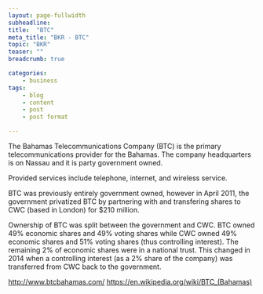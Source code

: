 ```yaml
---
layout: page-fullwidth
subheadline:
title:  "BTC"
meta_title: "BKR - BTC"
topic: "BKR"
teaser: ""
breadcrumb: true

categories:
    - business
tags:
    - blog
    - content
    - post
    - post format

---
```

The Bahamas Telecommunications Company (BTC) is the primary telecommunications provider for the Bahamas. The company headquarters is on Nassau and it is party government owned. 

Provided services include telephone, internet, and wireless service.

BTC was previously entirely government owned, however in April 2011, the government privatized BTC by partnering with and transfering shares to CWC (based in London) for $210 million.  

Ownership of BTC was split between the government and CWC. BTC owned 49% economic shares and 49% voting shares while CWC owned 49% economic shares and 51% voting shares (thus controlling interest). The remaining 2% of economic shares were in a national trust. This changed in 2014 when a controlling interest (as a 2% share of the company) was transferred from CWC back to the government.

http://www.btcbahamas.com/
https://en.wikipedia.org/wiki/BTC_(Bahamas)